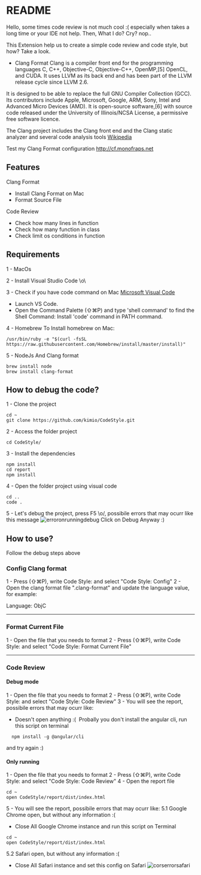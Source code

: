 # README

Hello, some times code review is not much cool :( especially when takes a long time or your IDE not help.
Then, What I do? Cry? nop..

This Extension help us to create a simple code review and code style, but how? Take a look.

- Clang Format
Clang is a compiler front end for the programming languages C, C++, Objective-C, Objective-C++, OpenMP,[5] OpenCL, and CUDA. It uses LLVM as its back end and has been part of the LLVM release cycle since LLVM 2.6.

It is designed to be able to replace the full GNU Compiler Collection (GCC). Its contributors include Apple, Microsoft, Google, ARM, Sony, Intel and Advanced Micro Devices (AMD). It is open-source software,[6] with source code released under the University of Illinois/NCSA License, a permissive free software licence.

The Clang project includes the Clang front end and the Clang static analyzer and several code analysis tools
[Wikipedia](https://en.wikipedia.org/wiki/Clang)

Test my Clang Format configuration http://cf.monofraps.net


## Features
Clang Format
- Install Clang Format on Mac
- Format Source File

Code Review
- Check how many lines in function
- Check how many function in class
- Check limit os conditions in function

## Requirements

1 - MacOs

2 - Install Visual Studio Code \o\

3 - Check if you have code command on Mac [Microsoft Visual Code](https://code.visualstudio.com/docs/setup/mac)
- Launch VS Code.
- Open the Command Palette (⇧⌘P) and type 'shell command' to find the Shell Command: Install 'code' command in PATH command.

4 - Homebrew
To Install homebrew on Mac:
```
/usr/bin/ruby -e "$(curl -fsSL https://raw.githubusercontent.com/Homebrew/install/master/install)"
```

5 - NodeJs And Clang format
```
brew install node
brew install clang-format
```

## How to debug the code?

1 - Clone the project
```
cd ~
git clone https://github.com/kimio/CodeStyle.git
```

2 - Access the folder project
```
cd CodeStyle/
```

3 - Install the dependencies
```
npm install
cd report
npm install
```

4 - Open the folder project using visual code
```
cd ..
code .
```

5 - Let's debug the project, press F5 \o/, possibile errors that may ocurr like this message
![erroronrunningdebug](https://user-images.githubusercontent.com/4916789/33186757-44651f96-d073-11e7-808e-7b45337b2aff.png)
Click on Debug Anyway :)

## How to use?

Follow the debug steps above

### Config Clang format 
1 - Press (⇧⌘P), write Code Style: and select "Code Style: Config"
2 - Open the clang format file ".clang-format" and update the language value, for example:

Language:        ObjC

-----------------------------------------------------------------------------------------------------------

### Format Current File
1 - Open the file that you needs to format
2 - Press (⇧⌘P), write Code Style: and select "Code Style: Format Current File"

-----------------------------------------------------------------------------------------------------------

### Code Review
#### Debug mode
1 - Open the file that you needs to format
2 - Press (⇧⌘P), write Code Style: and select "Code Style: Code Review"
3 - You will see the report, possibile errors that may ocurr like:
  - Doesn't open anything :(
  Probally you don't install the angular cli, run this script on terminal
```
  npm install -g @angular/cli
```
  and try again :)

#### Only running 
1 - Open the file that you needs to format
2 - Press (⇧⌘P), write Code Style: and select "Code Style: Code Review"
4 - Open the report file
```
cd ~
open CodeStyle/report/dist/index.html
```
5 - You will see the report, possibile errors that may ocurr like:
  5.1 Google Chrome open, but without any information :(
  - Close All Google Chrome instance and run this script on Terminal 
  ``` - open -a "Google Chrome" --args --allow-file-access-from-files 
  cd ~
  open CodeStyle/report/dist/index.html
  ```
  5.2 Safari open, but without any information :(
  - Close All Safari instance and set this config on Safari
  ![corserrorsafari](https://user-images.githubusercontent.com/4916789/33188005-5209cc78-d07d-11e7-8aa1-da1072d0c387.png)

  
